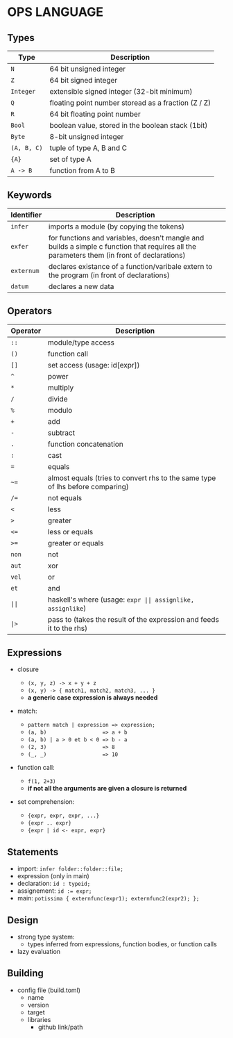 # OPS LANGUAGE

## Types
Type        | Description
---         | ---
`N`         | 64 bit unsigned integer
`Z`         | 64 bit signed integer
`Integer`   | extensible signed integer (32-bit minimum)
`Q`         | floating point number storead as a fraction (Z / Z)
`R`         | 64 bit floating point number
`Bool`      | boolean value, stored in the boolean stack (1bit)
`Byte`      | 8-bit unsigned integer
`(A, B, C)` | tuple of type A, B and C
`{A}`       | set of type A
`A -> B`    | function from A to B

## Keywords
Identifier   | Description
---          | ---
`infer`      | imports a module (by copying the tokens)
`exfer`      | for functions and variables, doesn't mangle and builds a simple c function that requires all the parameters them (in front of declarations)
`externum`   | declares existance of a function/varibale extern to the program (in front of declarations)
`datum`      | declares a new data

## Operators
Operator | Description
---      | ---
`::`     | module/type access
`()`     | function call
`[]`     | set access (usage: id[expr])
`^`      | power
`*`      | multiply
`/`      | divide
`%`      | modulo
`+`      | add
`-`      | subtract
`.`      | function concatenation
`:`      | cast
`=`      | equals
`~=`     | almost equals (tries to convert rhs to the same type of lhs before comparing)
`/=`     |  not equals
`<`      | less
`>`      | greater
`<=`     | less or equals
`>=`     | greater or equals
`non`    | not
`aut`    | xor
`vel`    | or
`et`     | and
`\|\|`   | haskell's where (usage: `expr \|\| assignlike, assignlike`)
`\|>`    | pass to (takes the result of the expression and feeds it to the rhs)

## Expressions
* closure
    * `(x, y, z) -> x + y + z`
    * `(x, y) -> { match1, match2, match3, ... }`
    * **a generic case expression is always needed**

* match:
    * `pattern match | expression => expression;`
    * `(a, b)                  => a + b`
    * `(a, b) | a > 0 et b < 0 => b - a`
    * `(2, 3)                  => 8`
    * `(_, _)                  => 10`

* function call:
    * `f(1, 2+3)`
    * **if not all the arguments are given a closure is returned**
    
* set comprehension:
    * `{expr, expr, expr, ...}`
    * `{expr .. expr}`
    * `{expr | id <- expr, expr}`


## Statements
* import: `infer folder::folder::file;`
* expression (only in main)
* declaration: `id : typeid;`
* assignement: `id := expr;`
* main: `potissima { externfunc(expr1); externfunc2(expr2); };`

## Design
* strong type system:
    * types inferred from expressions, function bodies, or function calls
* lazy evaluation

## Building
* config file (build.toml)
    * name
    * version
    * target
    * libraries
        * github link/path
